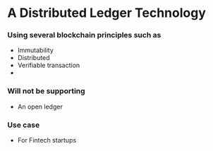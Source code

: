 # A Distributed Ledger Technology

### Using several blockchain principles such as

- Immutability
- Distributed
- Verifiable transaction
-

### Will not be supporting

- An open ledger

### Use case

- For Fintech startups
